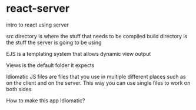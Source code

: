 # react-server
intro to react using server

src directory is where the stuff that needs to be compiled
build directory is the stuff the server is going to be using

EJS is a templating system that allows dynamic view output

Views is the default folder it expects

Idiomatic JS files are files that you use in multiple different places such as
on the client and on the server.
This way you can use single files to work on both sides

How to make this app Idiomatic?
